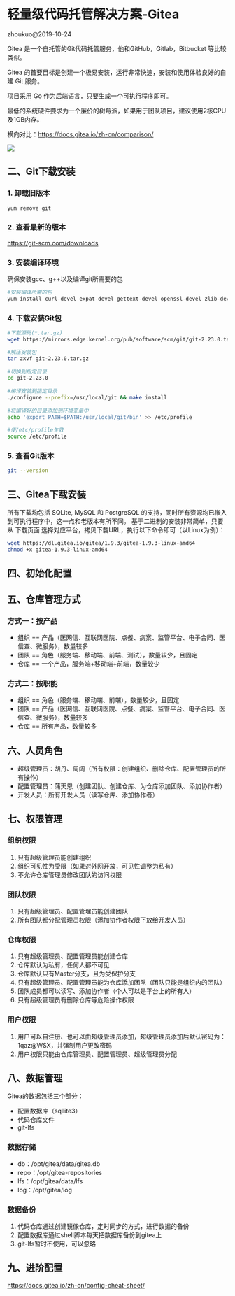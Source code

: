 # 轻量级代码托管解决方案-Gitea

zhoukuo@2019-10-24

Gitea 是一个自托管的Git代码托管服务，他和GitHub，Gitlab，Bitbucket 等比较类似。

Gitea 的首要目标是创建一个极易安装，运行非常快速，安装和使用体验良好的自建 Git 服务。

项目采用 Go 作为后端语言，只要生成一个可执行程序即可。

最低的系统硬件要求为一个廉价的树莓派，如果用于团队项目，建议使用2核CPU及1GB内存。

横向对比：https://docs.gitea.io/zh-cn/comparison/

![](/img/compare.png)

## 二、Git下载安装

### 1. 卸载旧版本

```bash
yum remove git
```

### 2. 查看最新的版本

https://git-scm.com/downloads

### 3. 安装编译环境
确保安装gcc、g++以及编译git所需要的包

```bash
#安装编译所需的包
yum install curl-devel expat-devel gettext-devel openssl-devel zlib-devel perl-ExtUtils-MakeMaker
```

### 4. 下载安装Git包
```bash
#下载源码(*.tar.gz)
wget https://mirrors.edge.kernel.org/pub/software/scm/git/git-2.23.0.tar.gz

#解压安装包
tar zxvf git-2.23.0.tar.gz
 
#切换到指定目录 
cd git-2.23.0
 
#编译安装到指定目录
./configure --prefix=/usr/local/git && make install
 
#将编译好的目录添加到环境变量中
echo 'export PATH=$PATH:/usr/local/git/bin' >> /etc/profile
 
#使/etc/profile生效
source /etc/profile
```

### 5. 查看Git版本
```bash
git --version
```

## 三、Gitea下载安装

所有下载均包括 SQLite, MySQL 和 PostgreSQL 的支持，同时所有资源均已嵌入到可执行程序中，这一点和老版本有所不同。 基于二进制的安装非常简单，只要从 下载页面 选择对应平台，拷贝下载URL，执行以下命令即可（以Linux为例）：

```bash
wget https://dl.gitea.io/gitea/1.9.3/gitea-1.9.3-linux-amd64
chmod +x gitea-1.9.3-linux-amd64
```

## 四、初始化配置


## 五、仓库管理方式

### 方式一：按产品
- 组织 == 产品（医网信、互联网医院、点餐、病案、监管平台、电子合同、医信查、微服务），数量较多
- 团队 == 角色（服务端、移动端、前端、测试），数量较少，且固定
- 仓库 == 一个产品，服务端+移动端+前端，数量较少

### 方式二：按职能
- 组织 == 角色（服务端、移动端、前端），数量较少，且固定
- 团队 == 产品（医网信、互联网医院、点餐、病案、监管平台、电子合同、医信查、微服务），数量较多
- 仓库 == 所有产品，数量较多


## 六、人员角色
- 超级管理员：胡丹、周阔（所有权限：创建组织、删除仓库、配置管理员的所有操作）
- 配置管理员：蒲天恩（创建团队、创建仓库、为仓库添加团队、添加协作者）
- 开发人员：所有开发人员（读写仓库、添加协作者）


## 七、权限管理

### 组织权限
1. 只有超级管理员能创建组织
2. 组织可见性为受限（如果对外网开放，可见性调整为私有）
3. 不允许仓库管理员修改团队的访问权限

### 团队权限
1. 只有超级管理员、配置管理员能创建团队
2. 所有团队都分配管理员权限（添加协作者权限下放给开发人员）

### 仓库权限
1. 只有超级管理员、配置管理员能创建仓库
2. 仓库默认为私有，任何人都不可见
3. 仓库默认只有Master分支，且为受保护分支
3. 只有超级管理员、配置管理员能为仓库添加团队（团队只能是组织内的团队）
4. 团队成员都可以读写、添加协作者（个人可以是平台上的所有人）
5. 只有超级管理员有删除仓库等危险操作权限

### 用户权限
1. 用户可以自注册、也可以由超级管理员添加，超级管理员添加后默认密码为：1qaz@WSX，并强制用户更改密码
2. 用户权限只能由仓库管理员、配置管理员、超级管理员分配

## 八、数据管理

Gitea的数据包括三个部分：
- 配置数据库（sqllite3）
- 代码仓库文件
- git-lfs

### 数据存储
- db：/opt/gitea/data/gitea.db
- repo：/opt/gitea-repositories
- lfs：/opt/gitea/data/lfs
- log：/opt/gitea/log

### 数据备份
1. 代码仓库通过创建镜像仓库，定时同步的方式，进行数据的备份
2. 配置数据库通过shell脚本每天把数据库备份到gitea上
3. git-lfs暂时不使用，可以忽略

## 九、进阶配置
https://docs.gitea.io/zh-cn/config-cheat-sheet/

